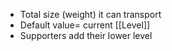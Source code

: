 - Total size (weight) it can transport
- Default value= current [[Level]]
- Supporters add their lower level
